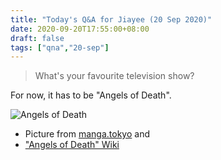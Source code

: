 ```yaml
---
title: "Today's Q&A for Jiayee (20 Sep 2020)"
date: 2020-09-20T17:55:00+08:00
draft: false
tags: ["qna","20-sep"]
---
```

> What's your favourite television show?

For now, it has to be "Angels of Death".

![Angels of Death](/angels-of-death.jpg)

- Picture from [manga.tokyo](https://manga.tokyo/) and
- ["Angels of Death" Wiki](https://satsuriku-no-tenshi.fandom.com/wiki/Angels_of_Death_(Anime))
